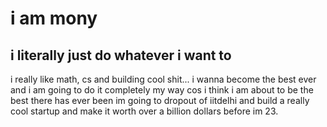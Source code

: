 # i am mony
## i literally just do whatever i want to
i really like math, cs and building cool shit... 
i wanna become the best ever and i am going to do it completely my way cos i think i am about to be the best there has ever been
im going to dropout of iitdelhi and build a really cool startup and make it worth over a billion dollars before im 23.


